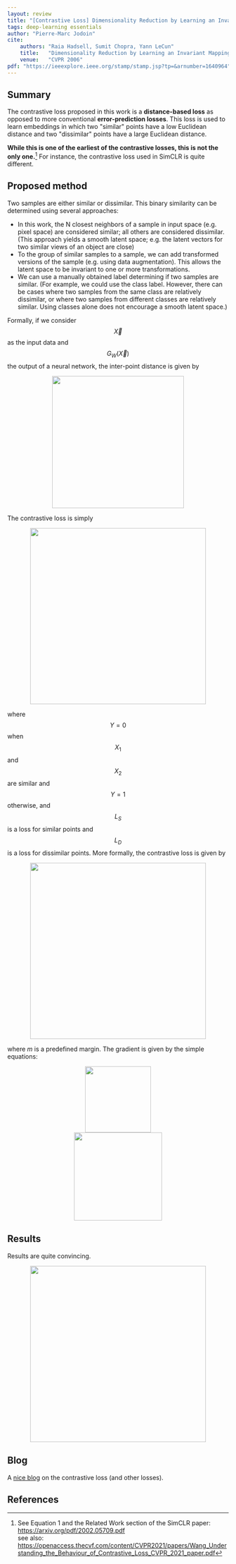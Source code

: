 ```yaml
---
layout: review
title: "[Contrastive Loss] Dimensionality Reduction by Learning an Invariant Mapping"
tags: deep-learning essentials
author: "Pierre-Marc Jodoin"
cite:
    authors: "Raia Hadsell, Sumit Chopra, Yann LeCun"
    title:   "Dimensionality Reduction by Learning an Invariant Mapping"
    venue:   "CVPR 2006"
pdf: "https://ieeexplore.ieee.org/stamp/stamp.jsp?tp=&arnumber=1640964"
---
```




## Summary

The contrastive loss proposed in this work is a **distance-based loss** as opposed to more conventional **error-prediction losses**.  This loss is used to learn embeddings in which two "similar" points have a low Euclidean distance and two "dissimilar" points have a large Euclidean distance.

**While this is one of the earliest of the contrastive losses, this is not the only one.**[^1] For instance, the contrastive loss used in SimCLR is quite different.

## Proposed method

Two samples are either similar or dissimilar. This binary similarity can be determined using several approaches:

* In this work, the N closest neighbors of a sample in input space (e.g. pixel space) are considered similar; all others are considered dissimilar. (This approach yields a smooth latent space; e.g. the latent vectors for two similar views of an object are close)
* To the group of similar samples to a sample, we can add transformed versions of the sample (e.g. using data augmentation). This allows the latent space to be invariant to one or more transformations.
* We can use a manually obtained label determining if two samples are similar. (For example, we could use the class label. However, there can be cases where two samples from the same class are relatively dissimilar, or where two samples from different classes are relatively similar. Using classes alone does not encourage a smooth latent space.)

Formally, if we consider $$\vec X$$ as the input data and $$G_W(\vec X)$$ the output of a neural network, the inter-point distance is given by


<center><img src="/article/images/contrastiveLoss/sc01.png" width="300"></center>

The contrastive loss is simply
<center><img src="/article/images/contrastiveLoss/sc02.png" width="400"></center>

where $$Y=0$$ when $$X_1$$ and $$X_2$$ are similar and $$Y=1$$ otherwise, and $$L_S$$ is a loss for similar points and $$L_D$$ is a loss for dissimilar points.  More formally, the contrastive loss is given by

<center><img src="/article/images/contrastiveLoss/sc03.png" width="400"></center>

where $m$ is a predefined margin.  The gradient is given by the simple equations:

<center><img src="/article/images/contrastiveLoss/sc04.png" width="150"></center>
<center><img src="/article/images/contrastiveLoss/sc07.png" width="200"></center>

## Results

Results are quite convincing.

<center><img src="/article/images/contrastiveLoss/sc05.png" width="400"></center>

## Blog

A [nice blog](https://jdhao.github.io/2017/03/13/some_loss_and_explanations/) on the contrastive loss (and other losses).

## References

[^1]: See Equation 1 and the Related Work section of the SimCLR paper: <https://arxiv.org/pdf/2002.05709.pdf>  
      see also:  
      <https://openaccess.thecvf.com/content/CVPR2021/papers/Wang_Understanding_the_Behaviour_of_Contrastive_Loss_CVPR_2021_paper.pdf>
